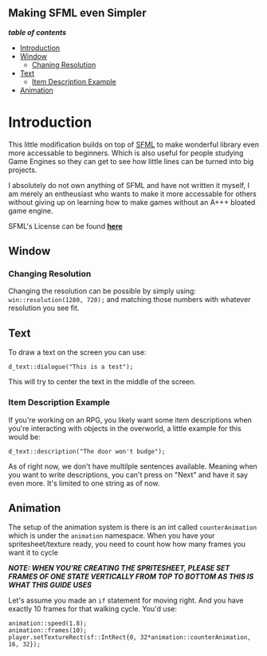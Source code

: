 ## Making SFML even Simpler

***table of contents***
- [Introduction](#introduction)
- [Window](#window)
  - [Chaning Resolution](#changing-resolution)
- [Text](#text)
  - [Item Description Example](#item-description-example)
- [Animation](#animation)

# Introduction
This little modification builds on top of [SFML](https://www.sfml-dev.org/) to make wonderful library even more accessable to beginners. Which is also useful for people studying Game Engines so they can get to see how little lines can be turned into big projects.

I absolutely do not own anything of SFML and have not written it myself, I am merely an entheusiast who wants to make it more accessable for others without giving up on learning how to make games without an A+++ bloated game engine.

SFML's License can be found [__here__](https://www.sfml-dev.org/license.php)

## Window

### Changing Resolution
Changing the resolution can be possible by simply using:
```win::resolution(1280, 720);```
and matching those numbers with whatever resolution you see fit.

## Text
To draw a text on the screen you can use:

```d_text::dialogue("This is a test");```

This will try to center the text in the middle of the screen.

### Item Description Example
If you're working on an RPG, you likely want some item descriptions when you're interacting with objects in the overworld, a little example for this would be:

```d_text::description("The door won't budge");```

As of right now, we don't have multilple sentences available. Meaning when you want to write descriptions, you can't press on "Next" and have it say even more. It's limited to one string as of now.

## Animation
The setup of the animation system is there is an int called `counterAnimation` which is under the `animation` namespace. When you have your spritesheet/texture ready, you need to count how how many frames you want it to cycle

***NOTE: WHEN YOU'RE CREATING THE SPRITESHEET, PLEASE SET FRAMES OF ONE STATE VERTICALLY FROM TOP TO BOTTOM AS THIS IS WHAT THIS GUIDE USES***

Let's assume you made an `if` statement for moving right. And you have exactly 10 frames for that walking cycle. You'd use:

```animation::counterAnimation = 0
animation::speed(1.8);
animation::frames(10);
player.setTextureRect(sf::IntRect{0, 32*animation::counterAnimation, 16, 32});
```

